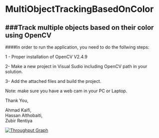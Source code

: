 # MultiObjectTrackingBasedOnColor
###Track multiple objects based on their color using OpenCV
---

####In order to run the application, you need to do the follwing steps:

1 - Proper installation of OpenCV V2.4.9

2- Make a new project in Visual Sudio including OpenCV path in your solution.

3- Add the attached files and build the project.

Note: make sure you have a web cam in your PC or Laptop.


Thank You,

Ahmad Kaifi,     
Hassan Althobaiti,     
Zubir Rentiya


 [![Throughput Graph](https://graphs.waffle.io/akaifi/MultiObjectTrackingBasedOnColor/throughput.svg)](https://waffle.io/akaifi/MultiObjectTrackingBasedOnColor/metrics) 
